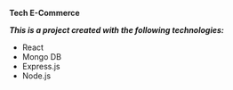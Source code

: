 **Tech E-Commerce**


***This is a project created with the following technologies:***

- React
- Mongo DB
- Express.js
- Node.js


